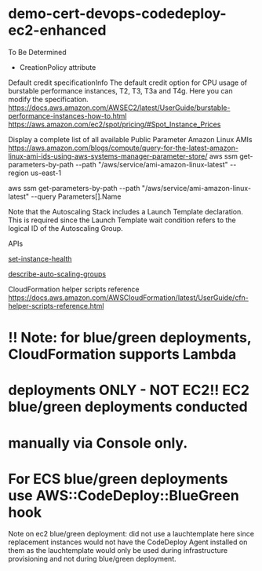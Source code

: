 # demo-cert-devops-codedeploy-ec2-enhanced
To Be Determined


- CreationPolicy attribute


Default credit specificationInfo
The default credit option for CPU usage of burstable performance instances, T2, T3, T3a and T4g. Here you can modify the specification.
https://docs.aws.amazon.com/AWSEC2/latest/UserGuide/burstable-performance-instances-how-to.html
https://aws.amazon.com/ec2/spot/pricing/#Spot_Instance_Prices



Display a complete list of all available Public Parameter Amazon Linux AMIs
https://aws.amazon.com/blogs/compute/query-for-the-latest-amazon-linux-ami-ids-using-aws-systems-manager-parameter-store/
aws ssm get-parameters-by-path --path "/aws/service/ami-amazon-linux-latest" --region us-east-1

aws ssm get-parameters-by-path --path "/aws/service/ami-amazon-linux-latest" --query Parameters[].Name



Note that the Autoscaling Stack includes a Launch Template declaration. This is required since the Launch Template wait condition refers to the logical ID of the Autoscaling Group.


APIs

[set-instance-health](https://awscli.amazonaws.com/v2/documentation/api/latest/reference/autoscaling/set-instance-health.html)

[describe-auto-scaling-groups](https://awscli.amazonaws.com/v2/documentation/api/latest/reference/autoscaling/describe-auto-scaling-groups.html)





CloudFormation helper scripts reference
https://docs.aws.amazon.com/AWSCloudFormation/latest/UserGuide/cfn-helper-scripts-reference.html




# !! Note: for blue/green deployments, CloudFormation supports Lambda
# deployments ONLY - NOT EC2!! EC2 blue/green deployments conducted
# manually via Console only.
# For ECS blue/green deployments use AWS::CodeDeploy::BlueGreen hook


Note on ec2 blue/green deployment: did not use a lauchtemplate here since replacement instances 
would not have the CodeDeploy Agent installed on them as the lauchtemplate would only be used 
during infrastructure provisioning and not during blue/green deployment.